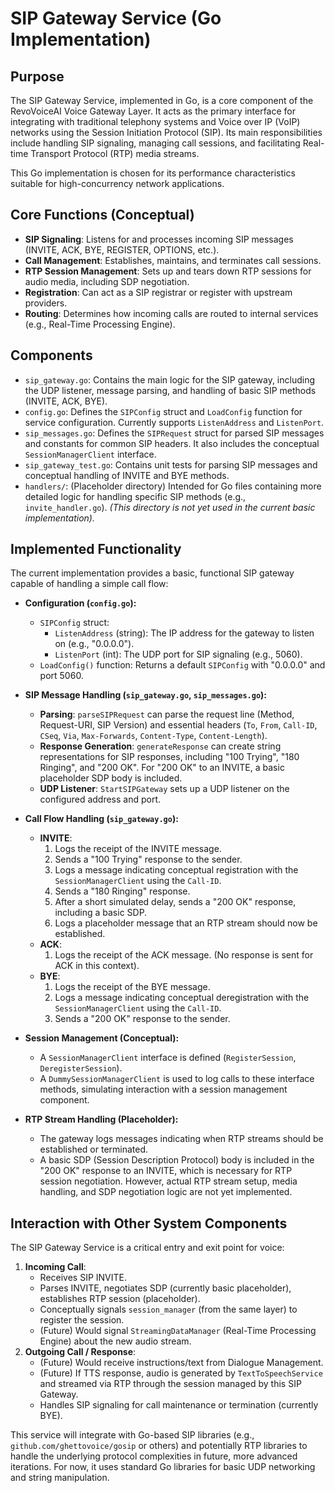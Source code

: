 # SIP Gateway Service (Go Implementation)

## Purpose

The SIP Gateway Service, implemented in Go, is a core component of the RevoVoiceAI Voice Gateway Layer. It acts as the primary interface for integrating with traditional telephony systems and Voice over IP (VoIP) networks using the Session Initiation Protocol (SIP). Its main responsibilities include handling SIP signaling, managing call sessions, and facilitating Real-time Transport Protocol (RTP) media streams.

This Go implementation is chosen for its performance characteristics suitable for high-concurrency network applications.

## Core Functions (Conceptual)

*   **SIP Signaling**: Listens for and processes incoming SIP messages (INVITE, ACK, BYE, REGISTER, OPTIONS, etc.).
*   **Call Management**: Establishes, maintains, and terminates call sessions.
*   **RTP Session Management**: Sets up and tears down RTP sessions for audio media, including SDP negotiation.
*   **Registration**: Can act as a SIP registrar or register with upstream providers.
*   **Routing**: Determines how incoming calls are routed to internal services (e.g., Real-Time Processing Engine).

## Components

*   `sip_gateway.go`: Contains the main logic for the SIP gateway, including the UDP listener, message parsing, and handling of basic SIP methods (INVITE, ACK, BYE).
*   `config.go`: Defines the `SIPConfig` struct and `LoadConfig` function for service configuration. Currently supports `ListenAddress` and `ListenPort`.
*   `sip_messages.go`: Defines the `SIPRequest` struct for parsed SIP messages and constants for common SIP headers. It also includes the conceptual `SessionManagerClient` interface.
*   `sip_gateway_test.go`: Contains unit tests for parsing SIP messages and conceptual handling of INVITE and BYE methods.
*   `handlers/`: (Placeholder directory) Intended for Go files containing more detailed logic for handling specific SIP methods (e.g., `invite_handler.go`). *(This directory is not yet used in the current basic implementation).*

## Implemented Functionality

The current implementation provides a basic, functional SIP gateway capable of handling a simple call flow:

*   **Configuration (`config.go`):**
    *   `SIPConfig` struct:
        *   `ListenAddress` (string): The IP address for the gateway to listen on (e.g., "0.0.0.0").
        *   `ListenPort` (int): The UDP port for SIP signaling (e.g., 5060).
    *   `LoadConfig()` function: Returns a default `SIPConfig` with "0.0.0.0" and port 5060.

*   **SIP Message Handling (`sip_gateway.go`, `sip_messages.go`):**
    *   **Parsing**: `parseSIPRequest` can parse the request line (Method, Request-URI, SIP Version) and essential headers (`To`, `From`, `Call-ID`, `CSeq`, `Via`, `Max-Forwards`, `Content-Type`, `Content-Length`).
    *   **Response Generation**: `generateResponse` can create string representations for SIP responses, including "100 Trying", "180 Ringing", and "200 OK". For "200 OK" to an INVITE, a basic placeholder SDP body is included.
    *   **UDP Listener**: `StartSIPGateway` sets up a UDP listener on the configured address and port.

*   **Call Flow Handling (`sip_gateway.go`):**
    *   **INVITE**:
        1.  Logs the receipt of the INVITE message.
        2.  Sends a "100 Trying" response to the sender.
        3.  Logs a message indicating conceptual registration with the `SessionManagerClient` using the `Call-ID`.
        4.  Sends a "180 Ringing" response.
        5.  After a short simulated delay, sends a "200 OK" response, including a basic SDP.
        6.  Logs a placeholder message that an RTP stream should now be established.
    *   **ACK**:
        1.  Logs the receipt of the ACK message. (No response is sent for ACK in this context).
    *   **BYE**:
        1.  Logs the receipt of the BYE message.
        2.  Logs a message indicating conceptual deregistration with the `SessionManagerClient` using the `Call-ID`.
        3.  Sends a "200 OK" response to the sender.

*   **Session Management (Conceptual):**
    *   A `SessionManagerClient` interface is defined (`RegisterSession`, `DeregisterSession`).
    *   A `DummySessionManagerClient` is used to log calls to these interface methods, simulating interaction with a session management component.

*   **RTP Stream Handling (Placeholder):**
    *   The gateway logs messages indicating when RTP streams should be established or terminated.
    *   A basic SDP (Session Description Protocol) body is included in the "200 OK" response to an INVITE, which is necessary for RTP session negotiation. However, actual RTP stream setup, media handling, and SDP negotiation logic are not yet implemented.

## Interaction with Other System Components

The SIP Gateway Service is a critical entry and exit point for voice:

1.  **Incoming Call**:
    *   Receives SIP INVITE.
    *   Parses INVITE, negotiates SDP (currently basic placeholder), establishes RTP session (placeholder).
    *   Conceptually signals `session_manager` (from the same layer) to register the session.
    *   (Future) Would signal `StreamingDataManager` (Real-Time Processing Engine) about the new audio stream.
2.  **Outgoing Call / Response**:
    *   (Future) Would receive instructions/text from Dialogue Management.
    *   (Future) If TTS response, audio is generated by `TextToSpeechService` and streamed via RTP through the session managed by this SIP Gateway.
    *   Handles SIP signaling for call maintenance or termination (currently BYE).

This service will integrate with Go-based SIP libraries (e.g., `github.com/ghettovoice/gosip` or others) and potentially RTP libraries to handle the underlying protocol complexities in future, more advanced iterations. For now, it uses standard Go libraries for basic UDP networking and string manipulation.
